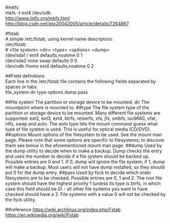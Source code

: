 #mkfs  
mkfs -t ext4 /dev/sdb  
http://www.linfo.org/mkfs.html  
http://blog.csdn.net/asx20042005/article/details/7264867  

#fstab  
A simple /etc/fstab, using kernel name descriptors:  
/etc/fstab  
\# &lt;file system> &lt;dir>  &lt;type>    &lt;options> &lt;dump> <pass>  
/dev/sda1              /             ext4      defaults,noatime      0      1  
/dev/sda2              none          swap      defaults              0      0  
/dev/sdb              /home         ext4      defaults,noatime      0      2  

##Field definitions  
Each line in the /etc/fstab file contains the following fields separated by spaces or tabs:  
file_system    dir    type    options    dump    pass

##file system
The partition or storage device to be mounted.
dir
The mountpoint where <file system> is mounted to.
##type
The file system type of the partition or storage device to be mounted. Many different file systems are supported: ext2, ext3, ext4, btrfs, reiserfs, xfs, jfs, smbfs, iso9660, vfat, ntfs, swap and auto. The auto type lets the mount command guess what type of file system is used. This is useful for optical media (CD/DVD).
##options
Mount options of the filesystem to be used. See the mount man page. Please note that some options are specific to filesystems; to discover them see below in the aforementioned mount man page.
##dump
Used by the dump utility to decide when to make a backup. Dump checks the entry and uses the number to decide if a file system should be backed up. Possible entries are 0 and 1. If 0, dump will ignore the file system; if 1, dump will make a backup. Most users will not have dump installed, so they should put 0 for the dump entry.
##pass
Used by fsck to decide which order filesystems are to be checked. Possible entries are 0, 1 and 2. The root file system should have the highest priority 1 (unless its type is btrfs, in which case this field should be 0) - all other file systems you want to have checked should have a 2. File systems with a value 0 will not be checked by the fsck utility.

##reference
https://wiki.archlinux.org/index.php/Fstab  
https://en.wikipedia.org/wiki/Fstab  
